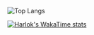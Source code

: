 ![Top Langs](https://github-readme-stats.vercel.app/api/top-langs/?username=JArgenton&size_weight=0.5&count_weight=0.5)

[![Harlok's WakaTime stats](https://github-readme-stats.vercel.app/api/wakatime?username=JArgenton)](https://github.com/anuraghazra/github-readme-stats)
